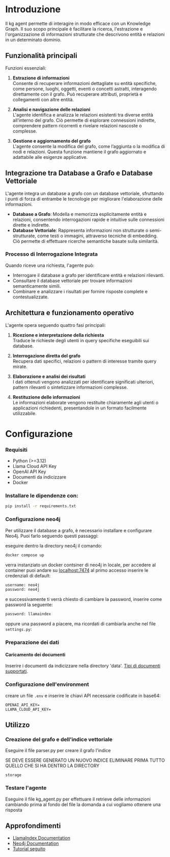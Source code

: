 # Introduzione

Il kg agent permette di interagire in modo efficace con un Knowledge Graph. Il suo scopo principale è facilitare la ricerca, l'estrazione e l'organizzazione di informazioni strutturate che descrivono entità e relazioni in un determinato dominio.

## Funzionalità principali

Funzioni essenziali:

1. **Estrazione di informazioni**  
   Consente di recuperare informazioni dettagliate su entità specifiche, come persone, luoghi, oggetti, eventi o concetti astratti, interagendo direttamente con il grafo. Può recuperare attributi, proprietà e collegamenti con altre entità.

2. **Analisi e navigazione delle relazioni**  
   L'agente identifica e analizza le relazioni esistenti tra diverse entità all’interno del grafo. Ciò permette di esplorare connessioni indirette, comprendere pattern ricorrenti e rivelare relazioni nascoste o complesse.

3. **Gestione e aggiornamento del grafo**  
   L'agente consente la modifica del grafo, come l’aggiunta o la modifica di nodi e relazioni. Questa funzione mantiene il grafo aggiornato e adattabile alle esigenze applicative.

## Integrazione tra Database a Grafo e Database Vettoriale

L'agente integra un database a grafo con un database vettoriale, sfruttando i punti di forza di entrambe le tecnologie per migliorare l'elaborazione delle informazioni.

- **Database a Grafo**: Modella e memorizza esplicitamente entità e relazioni, consentendo interrogazioni rapide e intuitive sulle connessioni dirette e indirette.
- **Database Vettoriale**: Rappresenta informazioni non strutturate o semi-strutturate, come testi o immagini, attraverso tecniche di embedding. Ciò permette di effettuare ricerche semantiche basate sulla similarità.

### Processo di Interrogazione Integrata

Quando riceve una richiesta, l'agente può:

- Interrogare il database a grafo per identificare entità e relazioni rilevanti.
- Consultare il database vettoriale per trovare informazioni semanticamente simili.
- Combinare e analizzare i risultati per fornire risposte complete e contestualizzate.

## Architettura e funzionamento operativo

L'agente opera seguendo quattro fasi principali:

1. **Ricezione e interpretazione della richiesta**  
   Traduce le richieste degli utenti in query specifiche eseguibili sui database.

2. **Interrogazione diretta del grafo**  
   Recupera dati specifici, relazioni o pattern di interesse tramite query mirate.

3. **Elaborazione e analisi dei risultati**  
   I dati ottenuti vengono analizzati per identificare significati ulteriori, pattern rilevanti o sintetizzare informazioni complesse.

4. **Restituzione delle informazioni**  
   Le informazioni elaborate vengono restituite chiaramente agli utenti o applicazioni richiedenti, presentandole in un formato facilmente utilizzabile.

# Configurazione 
### Requisiti
- Python (>=3.12)
- Llama Cloud API Key
- OpenAI API Key
- Documenti da indicizzare
- Docker


### Installare le dipendenze con:
```bash
pip install -r requirements.txt
```

### Configurazione neo4j

Per utilizzare il database a grafo, è necessario installare e configurare Neo4j. Puoi farlo seguendo questi passaggi:

eseguire dentro la directory neo4j il comando:
```bash
docker compose up 
```

verra instanziato un docker contsiner di neo4j in locale, per accedere al container puoi andare su [localhost:7474](http://localhost:7474)
al primo accesso inserire le credenziali di default:
```bash
username: neo4j
password: neo4j
```
e successivamente ti verrà chiesto di cambiare la password, inserire come password la seguente:
```bash 
password: llamaindex
```
oppure una password a piacere, ma ricordati di cambiarla anche nel file `settings.py`:

### Preparazione dei dati

#### Caricamento dei documenti
Inserire i documenti da indicizzare nella directory 'data'. [Tipi di documenti supportati](https://docs.cloud.llamaindex.ai/llamaparse/features/supported_document_types).


### Configurazione dell'environment

creare un file `.env` e inserire le chiavi API necessarie codificate in base64:
```dotenv
OPENAI_API_KEY=
LLAMA_CLOUD_API_KEY=
```

## Utilizzo

### Creazione del grafo e dell'indice vettoriale

Eseguire il file parser.py per creare il grafo l'indice

SE DEVE ESSERE GENERATO UN NUOVO INDICE ELIMINARE PRIMA TUTTO QUELLO CHE SI HA DENTRO LA DIRECTORY
```
storage
```

### Testare l'agente

Eseguire il file kg_agent.py per effettuare il retrieve delle informazioni cambiando prima al fondo del file la domanda a cui vogliamo ottenere una risposta



## Approfondimenti
- [LlamaIndex Documentation](https://docs.llamaindex.ai/)
- [Neo4j Documentation]([https://www.trychroma.com/docs/](https://neo4j.com/docs/))
- [Tutorial seguito](https://github.com/run-llama/llama_cloud_services/blob/main/examples/parse/knowledge_graphs/kg_agent.ipynb)
